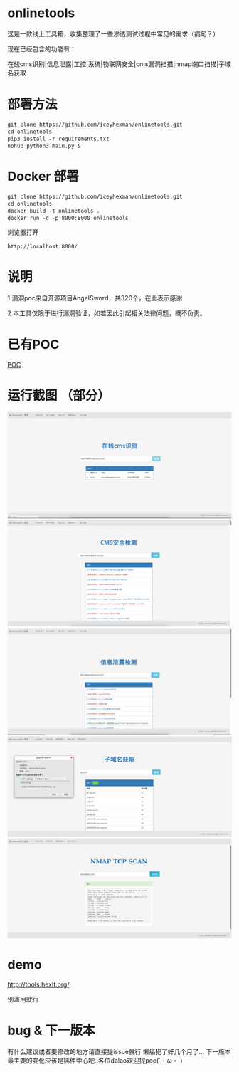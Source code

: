 # onlinetools
这是一款线上工具箱，收集整理了一些渗透测试过程中常见的需求（病句？）

现在已经包含的功能有：

在线cms识别|信息泄露|工控|系统|物联网安全|cms漏洞扫描|nmap端口扫描|子域名获取


# 部署方法

    git clone https://github.com/iceyhexman/onlinetools.git
    cd onlinetools
    pip3 install -r requirements.txt
    nohup python3 main.py &

# Docker 部署

    git clone https://github.com/iceyhexman/onlinetools.git
    cd onlinetools
    docker build -t onlinetools .
    docker run -d -p 8000:8000 onlinetools

浏览器打开

    http://localhost:8000/

# 说明
1.漏洞poc来自开源项目AngelSword，共320个，在此表示感谢

2.本工具仅限于进行漏洞验证，如若因此引起相关法律问题，概不负责。

# 已有POC
[POC](./poc.md)


# 运行截图 （部分）

![cmsreg](/img/cms.png)
![cmsvuln](/img/cmsaq.png)
![information](/img/information.png)
![subdomain](/img/subdomain.png)
![nmap](/img/nmap.png)



# demo
http://tools.hexlt.org/

别滥用就行

# bug & 下一版本

有什么建议或者要修改的地方请直接提issue就行
懒癌犯了好几个月了...
下一版本最主要的变化应该是插件中心吧..各位dalao欢迎提poc(`・ω・´)




